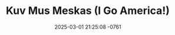 ---
layout: movie-video-data
date: 2025-03-01 21:25:08 -0761
categories: movie

# Site Attributes
title: "Kuv Mus Meskas (I Go America!)"
permalink: "/movie/Kuv_Mus_Meskas_(I_Go_America!)"

# Movie Attributes
synopsis: ""
producer: "101 Entertainment"
director: ""
writer: ""
video_link: "https://youtu.be/vKMCI70Qr4o?si=NzWcjquY6e-etowH"
genre: "Drama Comedy"
year: "2008"
release_type: "DVD"
storage: "Center for Hmong Studies"
thumbnail: "/assets/images/movie_thumbnails/Kuv Mus Meskas (I Go America!).jpeg"
publishing_company: "101 Entertainment"

# Sequels + Parts
base_movie: ""
total_parts: 0
sequel: ""

# Movie Cast
cast:
- name: "Txais Hawj"
- name: "Paj Thoj"
- name: "Eb Lauj"
- name: "Ntxhi Xyooj"
- name: "Cua Yaj"
---